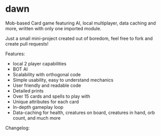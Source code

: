 # dawn
Mob-based Card game featuring AI, local multiplayer, data caching and more, written with only one imported module.

Just a small mini-project created out of boredom, feel free to fork and create pull requests!

Features:
- local 2 player capabilities
- BOT AI
- Scalability with orthogonal code
- Simple usability, easy to understand mechanics
- User friendly and readable code
- Detailed prints
- Over 15 cards and spells to play with
- Unique attributes for each card
- In-depth gameplay loop
- Data-caching for health, creatures on board, creatures in hand, orb count, and much more

Changelog:
